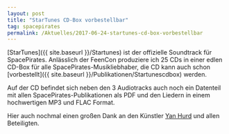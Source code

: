 ```yaml
---
layout: post
title: "StarTunes CD-Box vorbestellbar"
tag: spacepirates
permalink: /Aktuelles/2017-06-24-startunes-cd-box-vorbestellbar
---
```


[StarTunes]({{ site.baseurl }}/Startunes) ist der offizielle Soundtrack für SpacePirates. Anlässlich der FeenCon produziere ich 25 CDs in einer edlen CD-Box für alle SpacePirates-Musikliebhaber, die CD kann auch schon [vorbestellt]({{ site.baseurl }}/Publikationen/Startunescdbox) werden.

Auf der CD befindet sich neben den 3 Audiotracks auch noch ein Datenteil mit allen SpacePirates-Publikationen als PDF und den Liedern in einem hochwertigen MP3 und FLAC Format.

Hier auch nochmal einen großen Dank an den Künstler [Yan Hurd](http:/yanhurd.com/) und allen Beteiligten.



